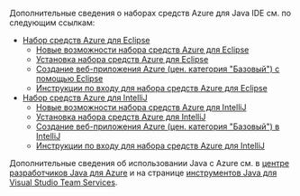 Дополнительные сведения о наборах средств Azure для Java IDE см. по следующим ссылкам:

* [Набор средств Azure для Eclipse](/azure/azure-toolkit-for-eclipse)
  * [Новые возможности набора средств Azure для Eclipse](/azure/azure-toolkit-for-eclipse-whats-new)
  * [Установка набора средств Azure для Eclipse](/azure/azure-toolkit-for-eclipse-installation)
  * [Создание веб-приложения Azure (цен. категория "Базовый") с помощью Eclipse](/azure/app-service-web/app-service-web-eclipse-create-hello-world-web-app)
  * [Инструкции по входу для набора средств Azure для Eclipse](/azure/azure-toolkit-for-eclipse-sign-in-instructions)
* [Набор средств Azure для IntelliJ](/azure/azure-toolkit-for-intellij)
  * [Новые возможности набора средств Azure для IntelliJ](/azure/azure-toolkit-for-intellij-whats-new)
  * [Установка набора средств Azure для IntelliJ](/azure/azure-toolkit-for-intellij-installation)
  * [Создание веб-приложения Azure (цен. категория "Базовый") в IntelliJ](/azure/app-service-web/app-service-web-intellij-create-hello-world-web-app)
  * [Инструкции по входу для набора средств Azure для IntelliJ](/azure/azure-toolkit-for-intellij-sign-in-instructions)

Дополнительные сведения об использовании Java с Azure см. в [центре разработчиков Java для Azure](https://azure.microsoft.com/develop/java/) и на странице [инструментов Java для Visual Studio Team Services](https://java.visualstudio.com/).
